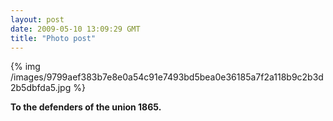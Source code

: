 ```yaml
---
layout: post
date: 2009-05-10 13:09:29 GMT
title: "Photo post"
---
```

{% img /images/9799aef383b7e8e0a54c91e7493bd5bea0e36185a7f2a118b9c2b3d2b5dbfda5.jpg %}

<b>To the defenders of the union 1865.</b>